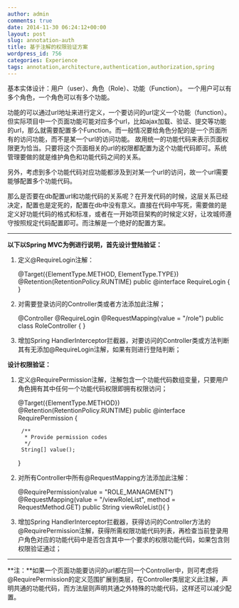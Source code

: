```yaml
---
author: admin
comments: true
date: 2014-11-30 06:24:12+00:00
layout: post
slug: annotation-auth
title: 基于注解的权限验证方案
wordpress_id: 756
categories: Experience
tags: annotation,architecture,authentication,authorization,spring
---
```


基本实体设计：用户（user）、角色（Role）、功能（Function）。 一个用户可以有多个角色，一个角色可以有多个功能。

功能的可以通过url地址来进行定义，一个要访问的url定义一个功能（function）。但实际项目中一个页面功能可能对应多个url，比如ajax加载、验证、提交等功能的url，那么就需要配置多个Function。而一般情况要给角色分配的是一个页面所有的访问功能，而不是某一个url的访问功能。 故用统一的功能代码来表示页面权限更为恰当。只要将这个页面相关的url的权限都配置为这个功能代码即可。系统管理要做的就是维护角色和功能代码之间的关系。

另外，考虑到多个功能代码对应功能都涉及到对某一个url的访问，故一个url需要能够配置多个功能代码。

那么是否要在db配置url和功能代码的关系呢？在开发代码的时候，这层关系已经决定，配置也是定死的，配置在db中没有意义。直接在代码中写死，需要做的是定义好功能代码的格式和标准，或者在一开始项目架构的时候定义好，让攻城师遵守按照规定代码配置即可。而注解是一个绝好的配置方案。


* * *


**以下以Spring MVC为例进行说明，首先设计登陆验证：**
1. 定义@RequireLogin注解：

    @Target({ElementType.METHOD, ElementType.TYPE})
    @Retention(RetentionPolicy.RUNTIME)
    public @interface RequireLogin {
    }

2. 对需要登录访问的Controller类或者方法添加此注解；

    @Controller
    @RequireLogin
    @RequestMapping(value = "/role")
    public class RoleController {
    }

3. 增加Spring HandlerInterceptor拦截器，对要访问的Controller类或方法判断其有无添加@RequireLogin注解，如果有则进行登陆判断；

**设计权限验证：**
1. 定义@RequirePermission注解，注解包含一个功能代码数组变量，只要用户角色拥有其中任何一个功能代码权限即拥有权限访问；

    @Target({ElementType.METHOD})
    @Retention(RetentionPolicy.RUNTIME)
    public @interface RequirePermission {
    
        /**
         * Provide permission codes
         */
        String[] value();
    
    }

2. 对所有Controller中所有@RequestMapping方法添加此注解：

    @RequirePermission(value = "ROLE_MANAGMENT")
    @RequestMapping(value = "/viewRoleList", method = RequestMethod.GET)
    public String viewRoleList(){
    }

3. 增加Spring HandlerInterceptor拦截器，获得访问的Controller方法的@RequirePermission注解，获得所需权限功能代码列表，再检查当前登录用户角色对应的功能代码中是否包含其中一个要求的权限功能代码，如果包含则权限验证通过；


* * *


**注：**如果一个页面功能要访问的url都在同一个Controller中，则可考虑将@RequirePermission的定义范围扩展到类层，在Controller类层定义此注解，声明共通的功能代码，而方法层则声明共通之外特殊的功能代码，这样还可以减少配置。
